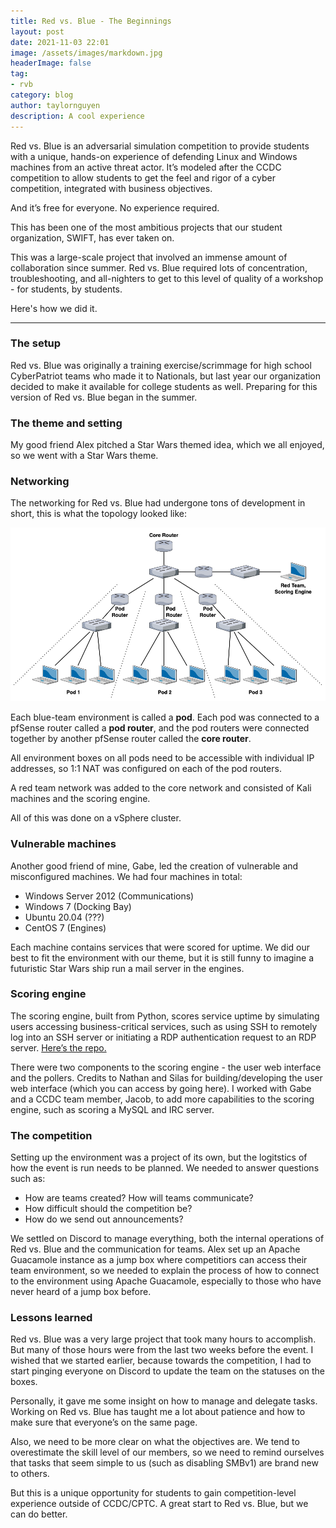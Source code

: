 ```yaml
---
title: Red vs. Blue - The Beginnings
layout: post
date: 2021-11-03 22:01
image: /assets/images/markdown.jpg
headerImage: false
tag:
- rvb
category: blog
author: taylornguyen
description: A cool experience
---
```


Red vs. Blue is an adversarial simulation competition to provide students with a unique, hands-on experience of defending Linux and Windows machines from an active threat actor. It’s modeled after the CCDC competition to allow students to get the feel and rigor of a cyber competition, integrated with business objectives.

And it’s free for everyone. No experience required.

This has been one of the most ambitious projects that our student organization, SWIFT, has ever taken on.

This was a large-scale project that involved an immense amount of collaboration since summer. Red vs. Blue required lots of concentration, troubleshooting, and all-nighters to get to this level of quality of a workshop - for students, by students.

Here's how we did it.

---

### The setup
Red vs. Blue was originally a training exercise/scrimmage for high school CyberPatriot teams who made it to Nationals, but last year our organization decided to make it available for college students as well. Preparing for this version of Red vs. Blue began in the summer.

### The theme and setting
My good friend Alex pitched a Star Wars themed idea, which we all enjoyed, so we went with a Star Wars theme.

### Networking
The networking for Red vs. Blue had undergone tons of development in short, this is what the topology looked like:

![Topology](../assets/images/red-vs-blue/RvB-Topology.png)

Each blue-team environment is called a **pod**. Each pod was connected to a pfSense router called a **pod router**, and the pod routers were connected together by another pfSense router called the **core router**.

All environment boxes on all pods need to be accessible with individual IP addresses, so 1:1 NAT was configured on each of the pod routers.

A red team network was added to the core network and consisted of Kali machines and the scoring engine.

All of this was done on a vSphere cluster.

### Vulnerable machines
Another good friend of mine, Gabe, led the creation of vulnerable and misconfigured machines. We had four machines in total:

- Windows Server 2012 (Communications)
- Windows 7 (Docking Bay)
- Ubuntu 20.04 (???)
- CentOS 7 (Engines)

Each machine contains services that were scored for uptime. We did our best to fit the environment with our theme, but it is still funny to imagine a futuristic Star Wars ship run a mail server in the engines.

### Scoring engine
The scoring engine, built from Python, scores service uptime by simulating users accessing business-critical services, such as using SSH to remotely log into an SSH server or initiating a RDP authentication request to an RDP server. [Here’s the repo.](https://github.com/fyrworx4/PulseEngine-ScoringEngine)

There were two components to the scoring engine - the user web interface and the pollers. Credits to Nathan and Silas for building/developing the user web interface (which you can access by going here). I worked with Gabe and a CCDC team member, Jacob, to add more capabilities to the scoring engine, such as scoring a MySQL and IRC server.

### The competition
Setting up the environment was a project of its own, but the logitstics of how the event is run needs to be planned. We needed to answer questions such as:

- How are teams created? How will teams communicate?
- How difficult should the competition be?
- How do we send out announcements?

We settled on Discord to manage everything, both the internal operations of Red vs. Blue and the communication for teams. Alex set up an Apache Guacamole instance as a jump box where competitiors can access their team environment, so we needed to explain the process of how to connect to the environment using Apache Guacamole, especially to those who have never heard of a jump box before.

### Lessons learned
Red vs. Blue was a very large project that took many hours to accomplish. But many of those hours were from the last two weeks before the event. I wished that we started earlier, because towards the competition, I had to start pinging everyone on Discord to update the team on the statuses on the boxes.

Personally, it gave me some insight on how to manage and delegate tasks. Working on Red vs. Blue has taught me a lot about patience and how to make sure that everyone’s on the same page.

Also, we need to be more clear on what the objectives are. We tend to overestimate the skill level of our members, so we need to remind ourselves that tasks that seem simple to us (such as disabling SMBv1) are brand new to others.

But this is a unique opportunity for students to gain competition-level experience outside of CCDC/CPTC. A great start to Red vs. Blue, but we can do better.